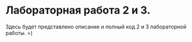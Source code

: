 # Лабораторная работа 2 и 3. 
Здесь будет представлено описание и полный код 2 и 3 лабораторной работы.
=)
